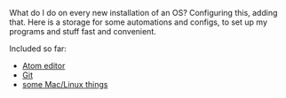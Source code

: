 What do I do on every new installation of an OS? Configuring this, adding that.
Here is a storage for some automations and configs, to set up my programs and stuff fast and convenient.

Included so far:

- [Atom editor](/atom/Readme)
- [Git](/git/Readme)
- [some Mac/Linux things](/nix/Readme)